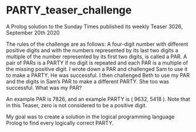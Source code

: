 # PARTY_teaser_challenge
A Prolog solution to the Sunday Times published its weekly Teaser 3026, September 20th 2020

The rules of the challenge are as follows:
    A four-digit number with different positive digits and with the numbers represented by its last two digits a multiple of the number represented by its first
        two digits, is called a PAR.
    A pair of PARs is a PARTY if no digit is repeated and each PAR is a multiple
        of the missing positive digit.
    I wrote down a PAR and challenged Sam to use it to make a PARTY. He was
        successful.
    I then challenged Beth to use my PAR and the digits in Sam’s PAR to make
        a different PARTY. She too was successful.
    What was my PAR?
  
An example PAR is 7826, and an example PARTY is ( 9632, 5418 ).
Note that in this Teaser, zero is not considered to be a positive digit.
  
My goal was to create a solution in the logical programming language Prolog to find every logically correct PARTY.
